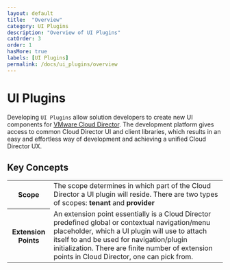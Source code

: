```yaml
---
layout: default
title:  "Overview"
category: UI Plugins
description: "Overview of UI Plugins"
catOrder: 3
order: 1
hasMore: true
labels: [UI Plugins]
permalink: /docs/ui_plugins/overview
---
```

# UI Plugins
Developing `UI Plugins` allow solution developers to create new UI components for [VMware Cloud Director][vcd]. The development platform 
gives access to common Cloud Director UI and client libraries, which results in an easy and effortless way of development 
and achieving a unified Cloud Director UX.

## Key Concepts
<table class="table table-vertical">
  <tr >
    <th>Scope</th>
    <td> The scope determines in which part of the Cloud Director a UI plugin will reside. There are two types of scopes: <b>tenant</b> and <b>provider</b></td>
  </tr>
  <tr >
    <th>Extension Points</th>
    <td> An extension point essentially is a Cloud Director predefined global or contextual navigation/menu placeholder, which a UI plugin will use to attach itself to and be used for navigation/plugin initialization. 
    There are finite number of extension points in Cloud Director, one can pick from. 
    </td>
  </tr>
</table>

[vcd]: https://www.vmware.com/products/cloud-director.html

